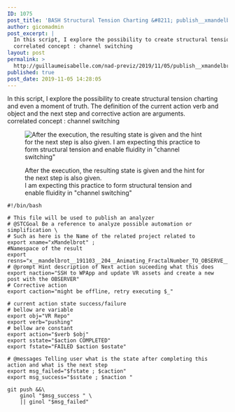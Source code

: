 ```yaml
---
ID: 1075
post_title: 'BASH Structural Tension Charting &#8211; publish__xmandelbrot__also__pomAnal.sh'
author: gicomadmin
post_excerpt: |
  In this script, I explore the possibility to create structural tension charting and even a moment of truth.  The definition of the current action verb and object and the next step and corrective action are arguments.
  correlated concept : channel switching
layout: post
permalink: >
  http://guillaumeisabelle.com/nad-previz/2019/11/05/publish__xmandelbrot__also__pomanal-sh/
published: true
post_date: 2019-11-05 14:28:05
---
```

<!-- wp:paragraph -->

In this script, I explore the possibility to create structural tension charting and even a moment of truth. The definition of the current action verb and object and the next step and corrective action are arguments.  
correlated concept : channel switching

<!-- /wp:paragraph -->

<!-- wp:image {"id":1081} --><figure class="wp-block-image">

<img src="http://guillaumeisabelle.com/nad-previz/wp-content/uploads/sites/19/2019/11/image-5-1024x309.png" alt="After the execution, the resulting state is given and the hint for the next step is also given.
I am expecting this practice to form structural tension and enable fluidity in &quot;channel switching&quot;" class="wp-image-1081" /><figcaption>After the execution, the resulting state is given and the hint for the next step is also given.  
I am expecting this practice to form structural tension and enable fluidity in "channel switching"</figcaption></figure> <!-- /wp:image -->

<!-- wp:code {"language":"bash"} -->

<pre class="wp-block-code"><code>#!/bin/bash

# This file will be used to publish an analyzer
# @STCGoal Be a reference to analyze possible automation or simplification \
# Such as here is the Name of the related project related to
export xname="xMandelbrot" ;
#Namespace of the result
export resns="x__mandelbrot__191103__204__Animating_FractalNumber_TO_OBSERVE__90pc"
# @prompt Hint description of Next action suceeding what this does
export naction="SSH to WPApp and update VR assets and create a new post with the OBSERVER"
# Corrective action
export caction="might be offline, retry executing $_"

# current action state success/failure
# bellow are variable
export obj="VR Repo"
export verb="pushing"
# bellow are constant
export action="$verb $obj"
export sstate="$action COMPLETED"
export fstate="FAILED $action $ostate"

# @messages Telling user what is the state after completing this action and what is the next step
export msg_failed="$fstate ; $caction"
export msg_success="$sstate ; $naction "

git push &&\
	ginol "$msg_success " \
	|| ginol "$msg_failed"
</code></pre>

<!-- /wp:code -->

<!-- wp:image {"id":1076} --><figure class="wp-block-image">

<img src="http://guillaumeisabelle.com/nad-previz/wp-content/uploads/sites/19/2019/11/image-4-1024x625.png" alt="" class="wp-image-1076" /></figure> <!-- /wp:image -->